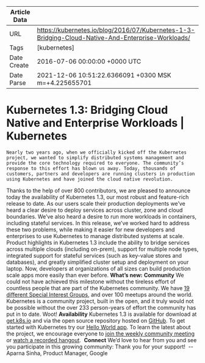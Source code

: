 |             Article Data             ||
| ----------------- | ----------------- |
| URL               | https://kubernetes.io/blog/2016/07/Kubernetes-1-3-Bridging-Cloud-Native-And-Enterprise-Workloads/        |
| Tags              | [kubernetes]       |
| Date Create       | 2016-07-06 00:00:00 &#43;0000 UTC |
| Date Parse        | 2021-12-06 10:51:22.6366091 &#43;0300 MSK m=&#43;4.225655701  |

#  Kubernetes 1.3: Bridging Cloud Native and Enterprise Workloads  | Kubernetes

	
	
	
	
	Nearly two years ago, when we officially kicked off the Kubernetes project, we wanted to simplify distributed systems management and provide the core technology required to everyone. The community’s response to this effort has blown us away. Today, thousands of customers, partners and developers are running clusters in production using Kubernetes and have joined the cloud native revolution. 
Thanks to the help of over 800 contributors, we are pleased to announce today the availability of Kubernetes 1.3, our most robust and feature-rich release to date.
As our users scale their production deployments we’ve heard a clear desire to deploy services across cluster, zone and cloud boundaries. We’ve also heard a desire to run more workloads in containers, including stateful services. In this release, we’ve worked hard to address these two problems, while making it easier for new developers and enterprises to use Kubernetes to manage distributed systems at scale.
Product highlights in Kubernetes 1.3 include the ability to bridge services across multiple clouds (including on-prem), support for multiple node types, integrated support for stateful services (such as key-value stores and databases), and greatly simplified cluster setup and deployment on your laptop. Now, developers at organizations of all sizes can build production scale apps more easily than ever before.
**What’s new:**
**Community**
We could not have achieved this milestone without the tireless effort of countless people that are part of the Kubernetes community. We have [19 different Special Interest Groups](https://github.com/kubernetes/community/blob/master/README.md#special-interest-groups-sig), and over 100 meetups around the world. Kubernetes is a community project, built in the open, and it truly would not be possible without the over 233 person-years of effort the community has put in to date. Woot!
**Availability**
Kubernetes 1.3 is available for download at [get.k8s.io](http://get.k8s.io/) and via the open source repository hosted on [GitHub](http://github.com/kubernetes/kubernetes). To get started with Kubernetes try our [Hello World app](/docs/hellonode/).
To learn the latest about the project, we encourage everyone to [join the weekly community meeting](https://groups.google.com/forum/#!forum/kubernetes-community-video-chat) or [watch a recorded hangout](https://www.youtube.com/playlist?list=PL69nYSiGNLP1pkHsbPjzAewvMgGUpkCnJ). 
**Connect**
We’d love to hear from you and see you participate in this growing community:
Thank you for your support! 
-- Aparna Sinha, Product Manager, Google


	

	


